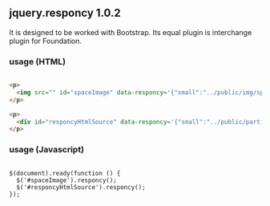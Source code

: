 ## jquery.responcy 1.0.2

It is designed to be worked with Bootstrap. Its equal plugin is interchange plugin for Foundation.

### usage (HTML)
```html

<p>
  <img src="" id="spaceImage" data-responcy='{"small":"../public/img/space-small.jpg","medium":"../public/img/space-medium.jpg", "large":"../public/img/space-large.jpg"}'/>
</p>

<p>
  <div id="responcyHtmlSource" data-responcy='{"small":"../public/partials/responcy-small.html","medium":"../public/partials/responcy-medium.html", "large":"../public/partials/responcy-large.html"}'></div>
</p>
```

### usage (Javascript)
<pre lang="javascript">
<code>
$(document).ready(function () {
  $('#spaceImage').responcy();
  $('#responcyHtmlSource').responcy();
});
</code>
</pre>
